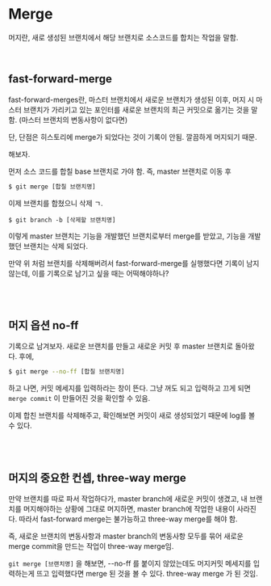 # Merge

머지란, 새로 생성된 브랜치에서 해당 브랜치로 소스코드를 합치는 작업을 말함.

<br/>

## fast-forward-merge

fast-forward-merges란, 마스터 브랜치에서 새로운 브랜치가 생성된 이후, 머지 시 마스터 브랜치가 가리키고 있는 포인터를 새로운 브랜치의 최근 커밋으로 옮기는 것을 말함. (마스터 브랜치의 변동사항이 없다면)

단, 단점은 히스토리에 merge가 되었다는 것이 기록이 안됨. 깔끔하게 머지되기 때문.

해보자.

먼저 소스 코드를 합칠 base 브랜치로 가야 함. 즉, master 브랜치로 이동 후

```sh
$ git merge [합칠 브랜치명]
```

이제 브랜치를 합쳤으니 삭제 ㄱ.

```shell
$ git branch -b [삭제할 브랜치명]
```

이렇게 master 브랜치는 기능을 개발했던 브랜치로부터 merge를 받았고, 기능을 개발했던 브랜치는 삭제 되었다.

만약 위 처럼 브랜치를 삭제해버려서 fast-forward-merge를 실행했다면 기록이 남지 않는데, 이를 기록으로 남기고 싶을 때는 어떡해야하나?

<br/>

<br/>

## 머지 옵션 no-ff

기록으로 남겨보자. 새로운 브랜치를 만들고 새로운 커밋 후 master 브랜치로 돌아왔다. 후에,

```bash
$ git merge --no-ff [합칠 브랜치명]
```

하고 나면, 커밋 메세지를 입력하라는 창이 뜬다. 그냥 꺼도 되고 입력하고 끄게 되면 `merge commit` 이 만들어진 것을 확인할 수 있음.

이제 합친 브랜치를 삭제해주고, 확인해보면 커밋이 새로 생성되었기 때문에 log를 볼 수 있다.

<br/>

<br/>

## 머지의 중요한 컨셉, three-way merge

만약 브랜치를 따로 파서 작업하다가, master branch에 새로운 커밋이 생겼고, 내 브랜치를 머지해야하는 상황에 그대로 머지하면, master branch에 작업한 내용이 사라진다. 따라서 fast-forward merge는 불가능하고 three-way merge를 해야 함.

즉, 새로운 브랜치의 변동사항과 master branch의 변동사항 모두를 묶어 새로운 merge commit을 만드는 작업이 three-way merge임.

`git merge [브랜치명]` 을 해보면, --no-ff 를 붙이지 않았는데도 머지커밋 메세지를 입력하는게 뜨고 입력했다면 merge 된 것을 볼 수 있다. three-way merge 가 된 것임.